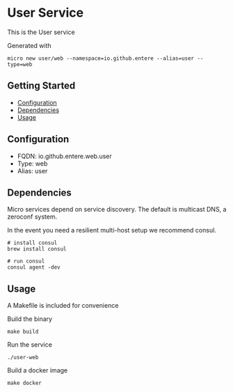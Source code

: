 # User Service

This is the User service

Generated with

```
micro new user/web --namespace=io.github.entere --alias=user --type=web
```

## Getting Started

- [Configuration](#configuration)
- [Dependencies](#dependencies)
- [Usage](#usage)

## Configuration

- FQDN: io.github.entere.web.user
- Type: web
- Alias: user

## Dependencies

Micro services depend on service discovery. The default is multicast DNS, a zeroconf system.

In the event you need a resilient multi-host setup we recommend consul.

```
# install consul
brew install consul

# run consul
consul agent -dev
```

## Usage

A Makefile is included for convenience

Build the binary

```
make build
```

Run the service
```
./user-web
```

Build a docker image
```
make docker
```
